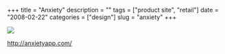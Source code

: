 +++
title = "Anxiety"
description = ""
tags = ["product site", "retail"]
date = "2008-02-22"
categories = ["design"]
slug = "anxiety"
+++


 

  <div id="screens-thumbs" class="clearfix">
    <div class="txt-center" id="design-submission"><a href="http://anxietyapp.com/"><img id='bluga-thumbnail-892' class='bluga-thumbnail large' src='//konigi.com/media/bluga/
wt47f2791f21494_0.jpg'/></a></div>  
  </div>   
<p><a href="http://anxietyapp.com/">http://anxietyapp.com/</a></p>




